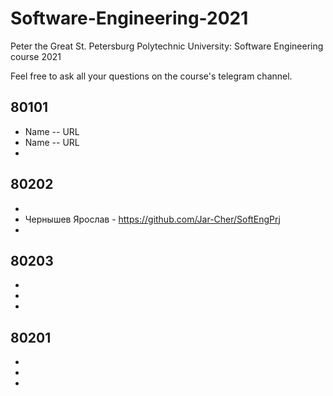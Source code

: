 # Software-Engineering-2021
Peter the Great St. Petersburg Polytechnic University: Software Engineering course 2021

Feel free to ask all your questions on the course's telegram channel.

## 80101

- Name -- URL
- Name -- URL
-

## 80202

-
- Чернышев Ярослав - https://github.com/Jar-Cher/SoftEngPrj
-

## 80203

-
-
-

## 80201

-
-
-
